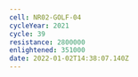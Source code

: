```yaml
---
cell: NR02-GOLF-04
cycleYear: 2021
cycle: 39
resistance: 2800000
enlightened: 351000
date: 2022-01-02T14:38:07.140Z
---
```

